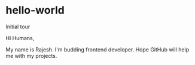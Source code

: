 # hello-world
Initial tour

Hi Humans,

My name is Rajesh. I'm budding frontend developer. Hope GitHub will help me with my projects.
